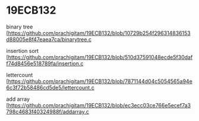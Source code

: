 # 19ECB132

binary tree [https://github.com/prachigitam/19ECB132/blob/10729b254f296314836153d88005e8f47eaea7ca/binarytree.c

insertion sort [https://github.com/prachigitam/19ECB132/blob/510d37591048ecde5f30daff74d8456e518789fa/insertion.c

lettercount [https://github.com/prachigitam/19ECB132/blob/7871144d04c5054565a94e6c3f72b58486cd5de5/lettercount.c

add array [https://github.com/prachigitam/19ECB132/blob/ec3ecc03ce766e5ecef7a3798c4683f40324988f/addarray.c
